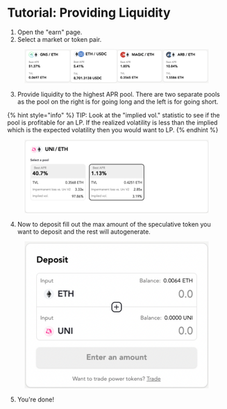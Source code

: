 # Tutorial: Providing Liquidity

1. Open the "earn" page.
2. Select a market or token pair.

<figure><img src="../.gitbook/assets/Screenshot 2023-04-05 at 11.15.55 AM.png" alt=""><figcaption></figcaption></figure>

3. Provide liquidity to the highest APR pool. There are two separate pools as the pool on the right is for going long and the left is for going short.

{% hint style="info" %}
TIP: Look at the "implied vol." statistic to see if the pool is profitable for an LP. If the realized volatility is less than the implied which is the expected volatility then you would want to LP.&#x20;
{% endhint %}

<figure><img src="../.gitbook/assets/Screenshot 2023-04-05 at 10.39.25 AM.png" alt=""><figcaption></figcaption></figure>

4. Now to deposit fill out the max amount of the speculative token you want to deposit and the rest will autogenerate.

<figure><img src="../.gitbook/assets/Screenshot 2023-04-05 at 10.39.40 AM.png" alt=""><figcaption></figcaption></figure>

5. You're done!
